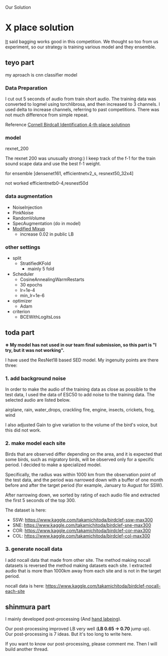 Our Solution

# X place solution

[It](https://www.kaggle.com/c/birdclef-2021/discussion/233454) said bagging works good in this competition.
We thought so too from us experiment, so our strategy is training various model and they ensemble.

## teyo  part

my aproach is cnn classifier model

### Data Preparation

I cut out 5 seconds of audio from train short audio.
The training data was converted to logmel using torchlibrosa, and then increased to 3 channels.
I used delta to increase channels, referring to past competitions. There was not much difference from simple repeat.

Reference [Cornell Birdcall Identification 4-th place solutinon](https://www.kaggle.com/vladimirsydor/4-th-place-solution-inference-and-training-tips)

### model

rexnet_200

The rexnet 200 was unusually strong:)
I keep track of the f-1 for the train sound scape data and use the best f-1 weight.

for ensemble [densenet161, efficientnetv2_s, resnext50_32x4]

not worked efficientnetb0-4,resnest50d

### data augmentation

+ NoiseInjection
+ PinkNoise
+ RandomVolume
+ SpecAugmentation (do in model)
+ [Modified Mixup](https://www.kaggle.com/c/birdsong-recognition/discussion/183199)
  + increase 0.02 in public LB

### other settings

+ split
  + StratifiedKFold
    + mainly 5 fold
+ Scheduler
  + CosineAnnealingWarmRestarts
  + 30 epochs
  + lr=1e-4
  + min_lr=1e-6
+ optimizer
  + Adam
+ criterion
  + BCEWithLogitsLoss

## toda part

**※ My model has not used in our team final submission, so this part is "I try, but it was not working".**

I have used the ResNet18 based SED model.
My ingenuity points are there three:

### 1. add background noise 

In order to make the audio of the training data as close as possible to the test data, I used the data of ESC50 to add noise to the training data. The selected audio are listed below.

airplane, rain, water_drops, crackling fire, engine, insects, crickets, frog, wind

I also adjusted Gain to give variation to the volume of the bird's voice, but this did not work.

### 2. make model each site

Birds that are observed differ depending on the area, and it is expected that some birds, such as migratory birds, will be observed only for a specific period. I decided to make a specialized model.

Specifically, the radius was within 1000 km from the observation point of the test data, and the period was narrowed down with a buffer of one month before and after the target period (for example, January to August for SSW).

After narrowing down, we sorted by rating of each audio file and extracted the first 5 seconds of the top 300.

The dataset is here:
- SSW: https://www.kaggle.com/takamichitoda/birdclef-ssw-max300
- SNE: https://www.kaggle.com/takamichitoda/birdclef-sne-max300
- COR: https://www.kaggle.com/takamichitoda/birdclef-cor-max300
- COL: https://www.kaggle.com/takamichitoda/birdclef-col-max300

### 3. generate nocall data

I add nocall data that made from other site.
The method making nocall datasets is reversed the method making datasets each site.
I extracted audio that is more than 1000km away from each site and is not in the target period.

nocall data is here: https://www.kaggle.com/takamichitoda/birdclef-nocall-each-site


## shinmura part
I mainly developed post-processing (And [hand labeing](https://www.kaggle.com/c/birdclef-2021/discussion/239911)).  

Our post-processing improved LB very well (**LB 0.65 -> 0.70** jump up).  
Our post-processing is 7 ideas. But it's too long to write here.

If you want to know our post-processing, please comment me.
Then I will build another thread.
